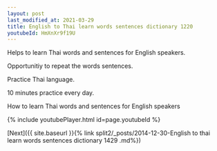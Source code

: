 ```yaml
---
layout: post
last_modified_at: 2021-03-29
title: English to Thai learn words sentences dictionary 1220 
youtubeId: HmXnXr9f19U
---
```

 
 
Helps to learn Thai words and sentences for English speakers.

Opportunitiy to repeat the words sentences. 

Practice Thai language. 
 
10 minutes practice every day. 
 
How to learn Thai words and sentences for English speakers 
 
{% include youtubePlayer.html id=page.youtubeId %}
 
 
[Next]({{ site.baseurl }}{% link  split2/_posts/2014-12-30-English to thai learn words sentences dictionary 1429 .md%})
 
